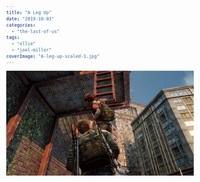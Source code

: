 ```yaml
---
title: "A Leg Up"
date: "2019-10-03"
categories: 
  - "the-last-of-us"
tags: 
  - "ellie"
  - "joel-miller"
coverImage: "A-leg-up-scaled-1.jpg"
---
```


[![](images/A-leg-up-scaled-1.jpg)](https://davidpeach.co.uk/wp-content/uploads/2023/03/A-leg-up-scaled-1.jpg)
